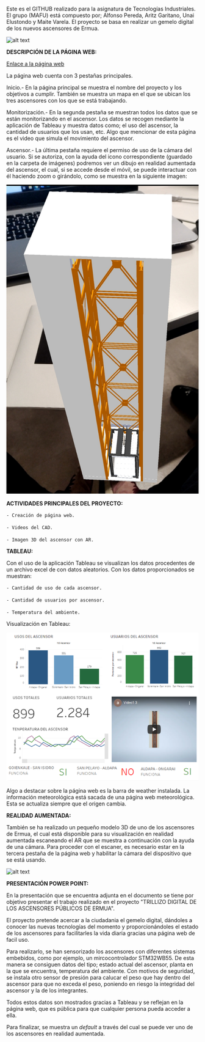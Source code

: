 
Este es el GITHUB realizado para la asignatura de Tecnologías Industriales. El grupo (MAFU) está compuesto por; Alfonso Pereda, Aritz Garitano, Unai Elustondo y Maite Varela. El proyecto se basa en realizar un gemelo digital de los nuevos ascensores de Ermua. 


![alt text](https://www.olabarri.com/wp-content/uploads/referencias/ErmuaAldapa(1).jpg)


**DESCRIPCIÓN DE LA PÁGINA WEB:**

[Enlace a la página web](https://aritzgari.github.io/index.html)

La página web cuenta con 3 pestañas principales.

Inicio.- En la página principal se muestra el nombre del proyecto y los objetivos a cumplir. También se muestra un mapa en el que se ubican los tres ascensores con los que se está trabajando.

Monitorización.- En la segunda pestaña se muestran todos los datos que se están monitorizando en el ascensor. Los datos se recogen mediante la aplicación de Tableau y muestra datos como; el uso del ascensor, la cantidad de usuarios que los usan, etc. Algo que mencionar de esta página es el video que simula el movimiento del ascensor.

Ascensor.- La última pestaña requiere el permiso de uso de la cámara del usuario. Si se autoriza, con la ayuda del icono correspondiente (guardado en la carpeta de imágenes) podremos ver un dibujo en realidad aumentada del ascensor, el cual, si se accede desde el móvil, se puede interactuar con él haciendo zoom o girándolo, como se muestra en la siguiente imagen:

![alt text](https://github.com/aritzgari/aritzgari.github.io/blob/main/Imagenes/Screenshot_20211214-170933.jpg)

**ACTIVIDADES PRINCIPALES DEL PROYECTO:**

	- Creación de página web.

	- Videos del CAD.

	- Imagen 3D del ascensor con AR.


**TABLEAU:**

Con el uso de la aplicación Tableau se visualizan los datos procedentes de un archivo excel de con datos aleatorios. Con los datos proporcionados se muestran:

	- Cantidad de uso de cada ascensor.

	- Cantidad de usuarios por ascensor.

	- Temperatura del ambiente.


Visualización en Tableau:


![alt text](https://github.com/aritzgari/aritzgari.github.io/blob/main/Imagenes/ege.PNG)
	

Algo a destacar sobre la página web es la barra de weather instalada. La información meteorológica está sacada de una página web meteorológica. Esta se actualiza siempre que el origen cambia.

**REALIDAD AUMENTADA:**

También se ha realizado un pequeño modelo 3D de uno de los ascensores de Ermua, el cual está disponible para su visualización en realidad aumentada escaneando el AR que se muestra a continuación con la ayuda de una cámara. Para proceder con el escaner, es necesario estar en la tercera pestaña de la página web y habilitar la cámara del dispositivo que se está usando.

![alt text](https://github.com/aritzgari/aritzgari.github.io/blob/main/Imagenes/default-marker.png)

**PRESENTACIÓN POWER POINT:**

En la presentación que se encuentra adjunta en el documento se tiene por objetivo presentar el trabajo realizado en el proyecto "TRILLIZO DIGITAL DE LOS ASCENSORES PÚBLICOS DE ERMUA". 

El proyecto pretende acercar a la ciudadania el gemelo digital, dándoles a conocer las nuevas tecnologías del momento y proporcionándoles el estado de los ascensores para facilitarles la vida diaria gracias una página web de facil uso. 

Para realizarlo, se han sensorizado los ascensores con diferentes sistemas embebidos, como por ejemplo, un mircocontrolador STM32WB55. De esta manera se consiguen datos del tipo; estado actual del ascensor, planta en la que se encuentra, temperatura del ambiente. Con motivos de seguridad, se instala otro sensor de presión para calucar el peso que hay dentro del ascensor para que no exceda el peso, poniendo en riesgo la integridad del ascensor y la de los integrantes.

Todos estos datos son mostrados gracias a Tableau y se reflejan en la página web, que es pública para que cualquier persona pueda acceder a ella. 

Para finalizar, se muestra un *default* a través del cual se puede ver uno de los ascensores en realidad aumentada.
